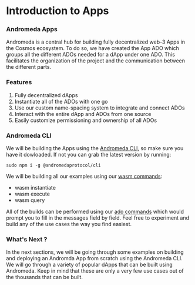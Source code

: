 # Introduction to Apps

### Andromeda Apps

Andromeda is a central hub for building fully decentralized web-3 Apps in the Cosmos ecosystem. To do so, we have created the App ADO which groups all the different ADOs needed for a dApp under one ADO. This facilitates the organization of the project and the communication between the different parts.&#x20;

### Features

1. Fully decentralized dApps
2. Instantiate all of the ADOs with one go
3. Use our custom name-spacing system to integrate and connect ADOs
4. Interact with the entire dApp and ADOs from one source
5. Easily customize permissioning and ownership of all ADOs

### Andromeda CLI

We will be building the Apps using the [Andromeda CLI](broken-reference), so make sure you have it dowloaded. If not you can grab the latest version by running:

```
sudo npm i -g @andromedaprotocol/cli
```

We will be building all our examples using our [wasm commands](../andromeda-cli/wasm.md):

* wasm instantiate
* wasm execute
* wasm query

All of the builds can be performed using our [ado commands](../andromeda-cli/ado.md) which would prompt you to fill in the messages field by field. Feel free to experiment and build any of the use cases the way you find easiest.&#x20;

### What's Next ?

In the next sections, we will be going through some examples on building and deploying an Andromda App from scratch using the Andromeda CLI. We will go through a variety of popular dApps that can be built using Andromeda. Keep in mind that these are only a very few use cases out of the thousands that can be built.&#x20;
